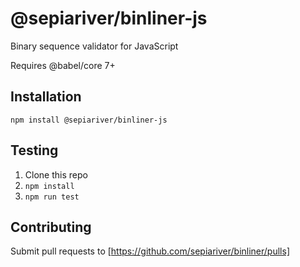 # @sepiariver/binliner-js

Binary sequence validator for JavaScript

Requires @babel/core 7+

## Installation

```
npm install @sepiariver/binliner-js
```


## Testing

1. Clone this repo
2. `npm install`
3. `npm run test`

## Contributing

Submit pull requests to [https://github.com/sepiariver/binliner/pulls]
